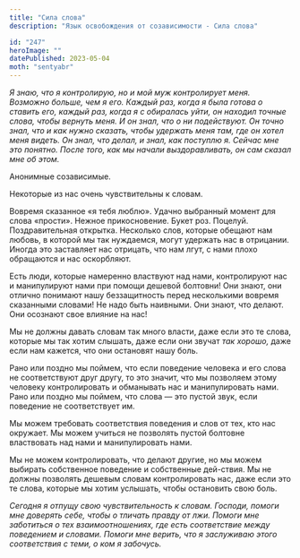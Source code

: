 ```yaml
---
title: "Сила слова"
description: "Язык освобождения от созависимости - Сила слова"

id: "247"
heroImage: ""
datePublished: 2023-05-04
moth: "sentyabr"
---
```


_Я_ _знаю,_ _что_ _я_ _контролирую,_ _но_ _и_ _мой_ _муж_ _контролирует_
_меня._ _Возможно_ _больше,_ _чем_ _я_ _его._ _Каждый_ _раз,_ _когда_ _я_
_была_ _готова_ _о_ _ставить_ _его,_ _каждый_ _раз,_ _когда_ _я_ _с_
_обиралась_ _уйти,_ _он_ _находил_ _точные_ _слова,_ _чтобы_ _вернуть_ _меня._
_И_ _он_ _знал,_ _что_ _о_ _ни_ _подействуют._ _Он_ _точно_ _знал,_ _что_ _и_
_как_ _нужно_ _сказать,_ _чтобы_ _удержать_ _меня_ _там,_ _где_ _он_ _хотел_
_меня_ _видеть._ _Он_ _знал,_ _что_ _делал,_ _и_ _знал,_ _как_ _поступлю_ _я._
_Сейчас_ _мне_ _это_ _понятно._ _После_ _того,_ _как_ _мы_ _начали_
_выздоравливать,_ _он_ _сам_ _сказал_ _мне_ _об_ _этом._

Анонимные созависимые.

Некоторые из нас очень чувствительны к словам.

Вовремя сказанное «я тебя люблю». Удачно выбранный момент для слова «прости».
Нежное прикосновение. Букет роз. Поцелуй. Поздравительная открытка. Несколько
слов, которые обещают нам любовь, в которой мы так нуждаемся, могут удержать
нас в отрицании. Иногда это заставляет нас отрицать, что нам лгут, с нами
плохо обращаются и нас оскорбляют.

Есть люди, которые намеренно властвуют над нами, контролируют нас и
манипулируют нами при помощи дешевой болтовни! Они знают, они отлично понимают
нашу беззащитность перед несколькими вовремя сказанными словами! Не надо быть
наивными. Они знают, что делают. Они осознают свое влияние на нас!

Мы не должны давать словам так много власти, даже если это те слова, которые
мы так хотим слышать, даже если они звучат _так_ _хорошо,_ даже если нам
кажется, что они остановят нашу боль.

Рано или поздно мы поймем, что если поведение человека и его слова не
соответствуют друг другу, то это значит, что мы позволяем этому человеку
контролировать и обманывать нас и манипулировать нами. Рано или поздно мы
поймем, что слова — это пустой звук, если поведение не соответствует им.

Мы можем требовать соответствия поведения и слов от тех, кто нас окружает. Мы
можем учиться не позволять пустой болтовне властвовать над нами и
манипулировать нами.

Мы не можем контролировать, что делают другие, но мы можем выбирать
собственное поведение и собственные дей-ствия. Мы не должны позволять дешевым
словам контролировать нас, даже если это те слова, которые мы хотим услышать,
чтобы остановить свою боль.

_Сегодня_ _я_ _отпущу_ _свою_ _чувствительность_ _к_ _словам._ _Господи,_
_помоги_ _мне_ _доверять_ _себе,_ _чтобы_ _о_ _тличать_ _правду_ _от_ _лжи._
_Помоги_ _мне_ _заботиться_ _о_ _тех_ _взаимоотношениях,_ _где_ _есть_
_соответствие_ _между_ _поведением_ _и_ _словами._ _Помоги_ _мне_ _верить,_
_что_ _я_ _заслуживаю_ _этого_ _соответствия_ _с_ _теми,_ _о_ _ком_ _я_
_забочусь._
